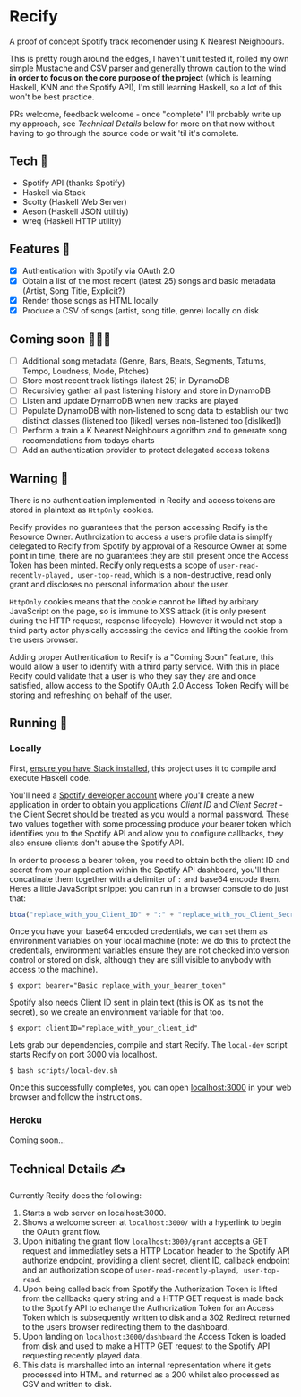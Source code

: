 # Recify

A proof of concept Spotify track recomender using K Nearest Neighbours.

This is pretty rough around the edges, I haven't unit tested it, rolled my own simple Mustache and CSV parser and generally thrown caution to the wind **in order to focus on the core purpose of the project** (which is learning Haskell, KNN and the Spotify API), I'm still learning Haskell, so a lot of this won't be best practice.

PRs welcome, feedback welcome - once "complete" I'll probably write up my approach, see _Technical Details_ below for more on that now without having to go through the source code or wait 'til it's complete.

## Tech 📸

- Spotify API (thanks Spotify)
- Haskell via Stack
- Scotty (Haskell Web Server)
- Aeson (Haskell JSON utilitiy)
- wreq (Haskell HTTP utility)

## Features 🚀

- [x] Authentication with Spotify via OAuth 2.0
- [x] Obtain a list of the most recent (latest 25) songs and basic metadata (Artist, Song Title, Explicit?)
- [x] Render those songs as HTML locally
- [x] Produce a CSV of songs (artist, song title, genre) locally on disk

## Coming soon 👨🏻‍💻

- [ ] Additional song metadata (Genre, Bars, Beats, Segments, Tatums, Tempo, Loudness, Mode, Pitches)
- [ ] Store most recent track listings (latest 25) in DynamoDB
- [ ] Recursivley gather all past listening history and store in  DynamoDB
- [ ] Listen and update DynamoDB when new tracks are played
- [ ] Populate DynamoDB with non-listened to song data to establish our two distinct classes (listened too [liked] verses non-listened too [disliked])
- [ ] Perform a train a K Nearest Neighbours algorithm and to generate song recomendations from todays charts
- [ ] Add an authentication provider to protect delegated access tokens

## Warning 🚨

There is no authentication implemented in Recify and access tokens are stored in plaintext as `HttpOnly` cookies. 

Recify provides no guarantees that the person accessing Recify is the Resource Owner. Authroization to access a users profile data is simplfy delegated to Recify from Spotify by approval of a Resource Owner at some point in time, there are no guarantees they are still present once the Access Token has been minted. Recify only requests a scope of `user-read-recently-played, user-top-read`, which is a non-destructive, read only grant and discloses no personal information about the user.

`HttpOnly` cookies means that the cookie cannot be lifted by arbitary JavaScript on the page, so is immune to XSS attack (it is only present during the HTTP request, response lifecycle). However it would not stop a third party actor physically accessing the device and lifting the cookie from the users browser.

Adding proper Authentication to Recify is a "Coming Soon" feature, this would allow a user to identify with a third party service. With this in place Recify could validate that a user is who they say they are and once satisfied, allow access to the Spotify OAuth 2.0 Access Token Recify will be storing and refreshing on behalf of the user.

## Running 🔌

### Locally

First, [ensure you have Stack installed](https://docs.haskellstack.org/en/stable/README/), this project uses it to compile and execute Haskell code.

You'll need a [Spotify developer account](https://developer.spotify.com/dashboard/applications) where you'll create a new application in order to obtain you applications *Client ID* and *Client Secret* - the Client Secret should be treated as you would a normal password. These two values together with some processing produce your bearer token which identifies you to the Spotify API and allow you to configure callbacks, they also ensure clients don't abuse the Spotify API.

In order to process a bearer token, you need to obtain both the client ID and secret from your application within the Spotify API dashboard, you'll then concatinate them together with a delimiter of `:` and base64 encode them. Heres a little JavaScript snippet you can run in a browser console to do just that:

```javascript
btoa("replace_with_you_Client_ID" + ":" + "replace_with_you_Client_Secret")
```

Once you have your base64 encoded credentials, we can set them as environment variables on your local machine (note: we do this to protect the credentials, environment variables ensure they are not checked into version control or stored on disk, although they are still visible to anybody with access to the machine).

```shell
$ export bearer="Basic replace_with_your_bearer_token"
```

Spotify also needs Client ID sent in plain text (this is OK as its not the secret), so we create an environment variable for that too.

```shell
$ export clientID="replace_with_your_client_id"
```

Lets grab our dependencies, compile and start Recify. The `local-dev` script starts Recify on port 3000 via localhost.

```shell
$ bash scripts/local-dev.sh
```

Once this successfully completes, you can open [localhost:3000](localhost:3000) in your web browser and follow the instructions.

### Heroku

Coming soon...

## Technical Details ✍️

Currently Recify does the following:

1. Starts a web server on localhost:3000.
2. Shows a welcome screen at `localhost:3000/` with a hyperlink to begin the OAuth grant flow.
3. Upon initiating the grant flow `localhost:3000/grant` accepts a GET request and immediatley sets a HTTP Location header to the Spotify API authorize endpoint, providing a client secret, client ID, callback endpoint and an authorization scope of `user-read-recently-played, user-top-read`.
4. Upon being called back from Spotify the Authorization Token is lifted from the callbacks query string and a HTTP GET request is made back to the Spotify API to echange the Authorization Token for an Access Token which is subsequently written to disk and a 302 Redirect returned to the users browser redirecting them to the dashboard.
5. Upon landing on `localhost:3000/dashboard` the Access Token is loaded from disk and used to make a HTTP GET request to the Spotify API requesting recently played data.
6. This data is marshalled into an internal representation where it gets processed into HTML and returned as a 200 whilst also processed as CSV and written to disk.
